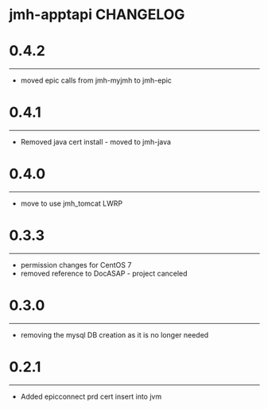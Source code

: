 jmh-apptapi CHANGELOG
=====================

# 0.4.2
-------
- moved epic calls from jmh-myjmh to jmh-epic

# 0.4.1
-------
- Removed java cert install - moved to jmh-java

# 0.4.0
-------
- move to use jmh_tomcat LWRP

# 0.3.3
-------
- permission changes for CentOS 7
- removed reference to DocASAP - project canceled

# 0.3.0
-------
- removing the mysql DB creation as it is no longer needed

# 0.2.1
--------
- Added epicconnect prd cert insert into jvm